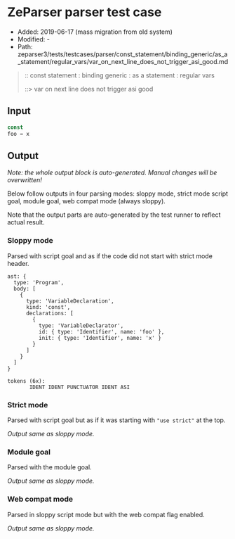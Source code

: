 # ZeParser parser test case

- Added: 2019-06-17 (mass migration from old system)
- Modified: -
- Path: zeparser3/tests/testcases/parser/const_statement/binding_generic/as_a_statement/regular_vars/var_on_next_line_does_not_trigger_asi_good.md

> :: const statement : binding generic : as a statement : regular vars
>
> ::> var on next line does not trigger asi good

## Input

`````js
const
foo = x
`````

## Output

_Note: the whole output block is auto-generated. Manual changes will be overwritten!_

Below follow outputs in four parsing modes: sloppy mode, strict mode script goal, module goal, web compat mode (always sloppy).

Note that the output parts are auto-generated by the test runner to reflect actual result.

### Sloppy mode

Parsed with script goal and as if the code did not start with strict mode header.

`````
ast: {
  type: 'Program',
  body: [
    {
      type: 'VariableDeclaration',
      kind: 'const',
      declarations: [
        {
          type: 'VariableDeclarator',
          id: { type: 'Identifier', name: 'foo' },
          init: { type: 'Identifier', name: 'x' }
        }
      ]
    }
  ]
}

tokens (6x):
       IDENT IDENT PUNCTUATOR IDENT ASI
`````

### Strict mode

Parsed with script goal but as if it was starting with `"use strict"` at the top.

_Output same as sloppy mode._

### Module goal

Parsed with the module goal.

_Output same as sloppy mode._

### Web compat mode

Parsed in sloppy script mode but with the web compat flag enabled.

_Output same as sloppy mode._
